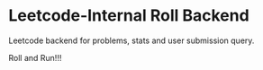 # Leetcode-Internal Roll Backend

Leetcode backend for problems, stats and user submission query.

Roll and Run!!!
